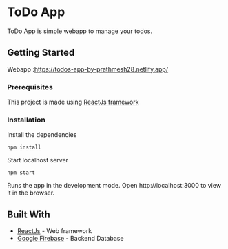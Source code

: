 # ToDo App

ToDo App is simple webapp to manage your todos.

## Getting Started

Webapp :https://todos-app-by-prathmesh28.netlify.app/

### Prerequisites

This project is made using [ReactJs framework](https://reactjs.org/docs/)

### Installation

Install the dependencies

```
npm install
```

Start localhost server

```
npm start
```

Runs the app in the development mode.
Open http://localhost:3000 to view it in the browser.

## Built With

* [ReactJs](https://reactjs.org/) - Web framework 
* [Google Firebase](https://maven.apache.org/) - Backend Database

